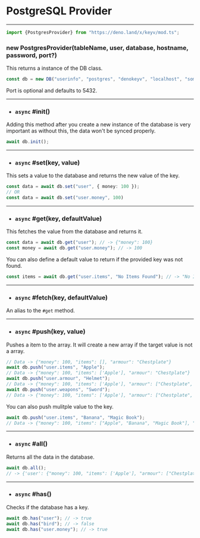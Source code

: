# PostgreSQL Provider

---

```ts
import {PostgresProvider} from "https://deno.land/x/keyv/mod.ts";
```

### new PostgresProvider(tableName, user, database, hostname, password, port?)

This returns a instance of the DB class.

```ts
const db = new DB("userinfo", "postgres", "denokeyv", "localhost", "somepassword");
```
Port is optional and defaults to 5432.

---

- ### `async` #init()

Adding this method after you create a new instance of the database is very important as without this, the data won't be synced properly.

```ts
await db.init();
```

---

- ### `async` #set(key, value)

This sets a value to the database and returns the new value of the key.

```ts
const data = await db.set("user", { money: 100 });
// OR
const data = await db.set("user.money", 100)
```

---

- ### `async` #get(key, defaultValue)

This fetches the value from the database and returns it.

```ts
const data = await db.get("user"); // -> {"money": 100}
const money = await db.get("user.money"); // -> 100
```

You can also define a default value to return if the provided key was not found.

```ts
const items = await db.get("user.items", "No Items Found"); // -> "No Items Found"
```

---

- ### `async` #fetch(key, defaultValue)

An alias to the `#get` method.

---

- ### `async` #push(key, value)

Pushes a item to the array. It will create a new array if the target value is not a array.

```ts
// Data -> {"money": 100, "items": [], "armour": "Chestplate"}
await db.push("user.items", "Apple");
// Data -> {"money": 100, "items": ['Apple'], "armour": "Chestplate"}
await db.push("user.armour", "Helmet");
// Data -> {"money": 100, "items": ['Apple'], "armour": ["Chestplate", "Helmet"]}
await db.push("user.weapons", "Sword");
// Data -> {"money": 100, "items": ['Apple'], "armour": ["Chestplate", "Helmet"],"weapons": ['Sword']}
```

You can also push mulitple value to the key.

```ts
await db.push("user.items", "Banana", "Magic Book");
// Data -> {"money": 100, "items": ["Apple", "Banana", "Magic Book"], "armour": ["Chestplate", "Helmet"],"weapons": ['Sword']}
```

---

- ### `async` #all()

Returns all the data in the database.

```ts
await db.all();
// -> {'user': {"money": 100, "items": ['Apple'], "armour": ["Chestplate", "Helmet"],"weapons": ['Sword']}}
```

---

- ### `async` #has()

Checks if the database has a key.

```ts
await db.has("user"); // -> true
await db.has("bird"); // -> false
await db.has("user.money"); // -> true
```
